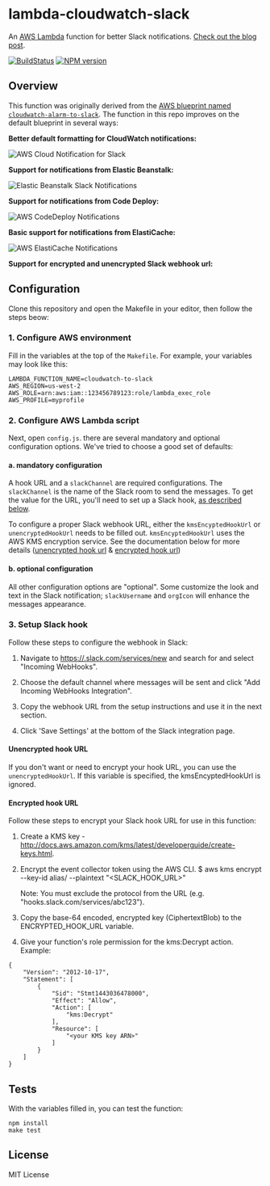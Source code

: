 # lambda-cloudwatch-slack

An [AWS Lambda](http://aws.amazon.com/lambda/) function for better
Slack
notifications. [Check out the blog post](https://assertible.com/blog/npm-package-lambda-cloudwatch-slack).

[![BuildStatus](https://travis-ci.org/assertible/lambda-cloudwatch-slack.png?branch=master)](https://travis-ci.org/assertible/lambda-cloudwatch-slack)
[![NPM version](https://badge.fury.io/js/lambda-cloudwatch-slack.png)](http://badge.fury.io/js/lambda-cloudwatch-slack)


## Overview

This function was originally derived from the
[AWS blueprint named `cloudwatch-alarm-to-slack`](https://aws.amazon.com/blogs/aws/new-slack-integration-blueprints-for-aws-lambda/). The
function in this repo improves on the default blueprint in several
ways:

**Better default formatting for CloudWatch notifications:**

![AWS Cloud Notification for Slack](https://github.com/assertible/lambda-cloudwatch-slack/raw/master/images/cloudwatch.png)

**Support for notifications from Elastic Beanstalk:**

![Elastic Beanstalk Slack Notifications](https://github.com/assertible/lambda-cloudwatch-slack/raw/master/images/elastic-beanstalk.png)

**Support for notifications from Code Deploy:**

![AWS CodeDeploy Notifications](https://github.com/assertible/lambda-cloudwatch-slack/raw/master/images/code-deploy.png)

**Basic support for notifications from ElastiCache:**

![AWS ElastiCache Notifications](https://github.com/assertible/lambda-cloudwatch-slack/raw/master/images/elasticache.png)

**Support for encrypted and unencrypted Slack webhook url:**


## Configuration

Clone this repository and open the Makefile in your editor, then follow
the steps beow:


### 1. Configure AWS environment

Fill in the variables at the top of the `Makefile`. For example, your
variables may look like this:

```
LAMBDA_FUNCTION_NAME=cloudwatch-to-slack
AWS_REGION=us-west-2
AWS_ROLE=arn:aws:iam::123456789123:role/lambda_exec_role
AWS_PROFILE=myprofile
```


### 2. Configure AWS Lambda script

Next, open `config.js`. there are several mandatory and optional
configuration options. We've tried to choose a good set of defaults:


#### a. mandatory configuration

A hook URL and a `slackChannel` are required configurations. The
`slackChannel` is the name of the Slack room to send the messages. To
get the value for the URL, you'll need to set up a Slack hook,
[as described below](#3-setup-slack-hook).

To configure a proper Slack webhook URL, either the
`kmsEncyptedHookUrl` or `unencryptedHookUrl` needs to be filled
out. `kmsEncyptedHookUrl` uses the AWS KMS encryption service. See the
documentation below for more details
([unencrypted hook url](#unencrypted-hook-url) &
[encrypted hook url](#encrypted-hook-url))


#### b. optional configuration

All other configuration options are "optional". Some customize the
look and text in the Slack notification; `slackUsername` and `orgIcon`
will enhance the messages appearance.


### 3. Setup Slack hook

Follow these steps to configure the webhook in Slack:

  1. Navigate to
     [https://.slack.com/services/new](https://.slack.com/services/new)
     and search for and select "Incoming WebHooks".

  3. Choose the default channel where messages will be sent and click
     "Add Incoming WebHooks Integration".

  4. Copy the webhook URL from the setup instructions and use it in
     the next section.

  5. Click 'Save Settings' at the bottom of the Slack integration
     page.


#### Unencrypted hook URL

If you don't want or need to encrypt your hook URL, you can use the
`unencryptedHookUrl`.  If this variable is specified, the
kmsEncyptedHookUrl is ignored.


#### Encrypted hook URL

Follow these steps to encrypt your Slack hook URL for use in this
function:

  1. Create a KMS key -
     http://docs.aws.amazon.com/kms/latest/developerguide/create-keys.html.

  2. Encrypt the event collector token using the AWS CLI.
     $ aws kms encrypt --key-id alias/<KMS key name> --plaintext "<SLACK_HOOK_URL>"

     Note: You must exclude the protocol from the URL
     (e.g. "hooks.slack.com/services/abc123").

  3. Copy the base-64 encoded, encrypted key (CiphertextBlob) to the
     ENCRYPTED_HOOK_URL variable.

  4. Give your function's role permission for the kms:Decrypt action.
     Example:

```
{
    "Version": "2012-10-17",
    "Statement": [
        {
            "Sid": "Stmt1443036478000",
            "Effect": "Allow",
            "Action": [
                "kms:Decrypt"
            ],
            "Resource": [
                "<your KMS key ARN>"
            ]
        }
    ]
}
```

## Tests

With the variables filled in, you can test the function:

```
npm install
make test
```

## License

MIT License

